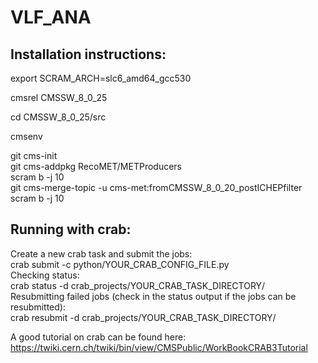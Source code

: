 # VLF_ANA

## Installation instructions:

export SCRAM_ARCH=slc6_amd64_gcc530

cmsrel CMSSW_8_0_25

cd CMSSW_8_0_25/src

cmsenv

git cms-init  
git cms-addpkg RecoMET/METProducers  
scram b -j 10  
git cms-merge-topic -u cms-met:fromCMSSW_8_0_20_postICHEPfilter  
scram b -j 10  


## Running with crab:
Create a new crab task and submit the jobs:  
crab submit -c python/YOUR_CRAB_CONFIG_FILE.py  
Checking status:  
crab status -d crab_projects/YOUR_CRAB_TASK_DIRECTORY/  
Resubmitting failed jobs (check in the status output if the jobs can be resubmitted):  
crab resubmit -d crab_projects/YOUR_CRAB_TASK_DIRECTORY/  

A good tutorial on crab can be found here: https://twiki.cern.ch/twiki/bin/view/CMSPublic/WorkBookCRAB3Tutorial  

